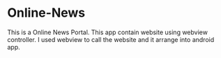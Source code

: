 # Online-News
This is a Online News Portal. This app contain website using webview controller. I used webview to call the website and it arrange into android app.
